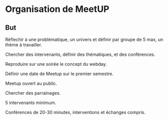 # Organisation de MeetUP

## But

Réflechir à une problématique, un univers et définir par groupe de 5 max, un thème à travailler.

Chercher des intervenants, définir des thématiques, et des conférences.

Reproduire sur une soirée le concept du webday.

Définir une date de Meetup sur le premier semestre.

Meetup ouvert au public.

Chercher des parrainages.

5 intervenants minimum.

Conférences de 20-30 minutes, interventions et échanges compris.



